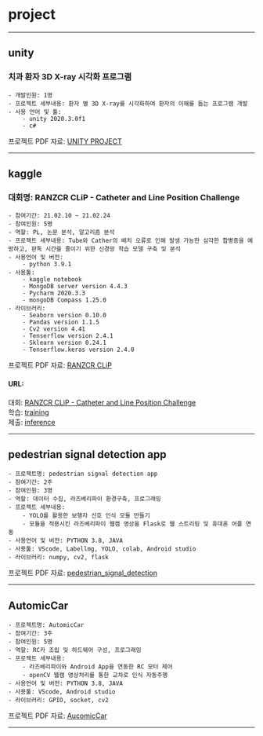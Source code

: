 # project
---
## unity
### 치과 환자 3D X-ray 시각화 프로그램
    - 개발인원: 1명
    - 프로젝트 세부내용: 환자 별 3D X-ray를 시각화하여 환자의 이해를 돕는 프로그램 개발
    - 사용 언어 및 툴:
        - unity 2020.3.0f1
        - c#
프로젝트 PDF 자료: [UNITY PROJECT](./unity/unity_project.pdf)

----
## kaggle
### 대회명: RANZCR CLiP - Catheter and Line Position Challenge
    - 참여기간: 21.02.10 ~ 21.02.24
    - 참여인원: 5명
    - 역할: PL, 논문 분석, 알고리즘 분석
    - 프로젝트 세부내용: Tube와 Cather의 배치 오류로 인해 발생 가능한 심각한 합병증을 예방하고, 판독 시간을 줄이기 위한 신경망 학습 모델 구축 및 분석
    - 사용언어 및 버전: 
        - python 3.9.1   
    - 사용툴: 
        - kaggle notebook
        - MongoDB server version 4.4.3
        - Pycharm 2020.3.3
        - mongoDB Compass 1.25.0
    - 라이브러리:
        - Seaborn version 0.10.0
        - Pandas version 1.1.5
        - Cv2 version 4.41
        - Tenserflow version 2.4.1
        - Sklearn version 0.24.1
        - Tenserflow.keras version 2.4.0   
프로젝트 PDF 자료: [RANZCR CLiP](./kaggle/RANZCR/0226_RANZCR.pdf)    
#### URL: 
대회: [RANZCR CLiP - Catheter and Line Position Challenge](https://www.kaggle.com/c/ranzcr-clip-catheter-line-classification)     
학습: [training](https://www.kaggle.com/seokangwon/ranzcr-clip-efficientnet-auc-0-95-tpu/edit)    
제출: [inference](https://www.kaggle.com/kmycoding/efficientnet-submission-b7?scriptVersionId=55087514)    

----
## pedestrian signal detection app
    - 프로젝트명: pedestrian signal detection app
    - 참여기간: 2주
    - 참여인원: 3명
    - 역할: 데이터 수집, 라즈베리파이 환경구축, 프로그래밍
    - 프로젝트 세부내용: 
        - YOLO를 활용한 보행자 신호 인식 모듈 만들기
        - 모듈을 적용시킨 라즈베리파이 웹캠 영상을 Flask로 웹 스트리밍 및 휴대혼 어플 연동
    - 사용언어 및 버전: PYTHON 3.8, JAVA
    - 사용툴: VScode, Labellmg, YOLO, colab, Android studio
    - 라이브러리: numpy, cv2, flask
프로젝트 PDF 자료: [pedestrian_signal_detection](./pedestrian_signal_detection/pedestrian_signal_detection.pdf) 

----
## AutomicCar
    - 프로젝트명: AutomicCar
    - 참여기간: 3주
    - 참여인원: 5명
    - 역할: RC카 조립 및 하드웨어 구성, 프로그래밍
    - 프로젝트 세부내용: 
        - 라즈베리파이와 Android App을 연동한 RC 모터 제어
        - openCV 웹캠 영상처리를 통한 교차로 인식 자동주행
    - 사용언어 및 버전: PYTHON 3.8, JAVA
    - 사용툴: VScode, Android studio
    - 라이브러리: GPIO, socket, cv2
프로젝트 PDF 자료: [AucomicCar](./AutomicCar/201110Final.pdf)

----
